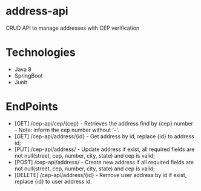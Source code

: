 # address-api

CRUD API to manage addresses with CEP verification

# Technologies

- Java 8
- SpringBoot
- Junit

# EndPoints

- [GET] /cep-api/cep/{cep} - Retrieves the address find by {cep} number - Note: inform the cep number without '-'.
- [GET] /cep-api/address/{id} - Get address by id, replace {id} to address id;
- [PUT] /cep-api/address/ - Update address if exist, all required fields are not null(street, cep, number, city, state) and cep is valid;
- [POST] /cep-api/address/ - Create new address if all required fields are not null(street, cep, number, city, state) and cep is valid;
- [DELETE] /cep-api/address/{id} - Remove user address by id if exist, replace {id} to user address id.

